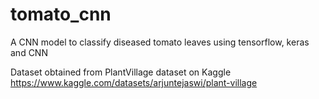 # tomato_cnn
A CNN model to classify diseased tomato leaves using tensorflow, keras and CNN

Dataset obtained from PlantVillage dataset on Kaggle https://www.kaggle.com/datasets/arjuntejaswi/plant-village

